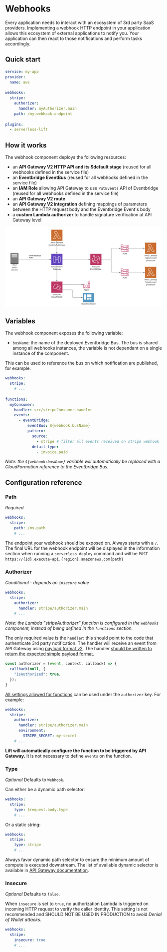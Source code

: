 # Webhooks

Every application needs to interact with an ecosystem of 3rd party SaaS providers.
Implementing a webhook HTTP endpoint in your application allows this ecosystem of external applications to notify you. Your application can then react to those notifications and perform tasks accordingly.

## Quick start

```yaml
service: my-app
provider:
  name: aws

webhooks:
  stripe:
    authorizer:
      handler: myAuthorizer.main
    path: /my-webhook-endpoint

plugins:
  - serverless-lift
```

## How it works

The webhook component deploys the following resources:
- an **API Gateway V2 HTTP API and its $default stage** (reused for all webhooks defined in the service file)
- an **Eventbridge EventBus** (reused for all webhooks defined in the service file)
- an **IAM Role** allowing API Gateway to use `PutEvents` API of Eventbridge (reused for all webhooks defined in the service file)
- an **API Gateway V2 route** 
- an **API Gateway V2 integration** defining mappings of parameters between the HTTP request body and the Eventbridge  Event's body
- a **custom Lambda authorizer** to handle signature verification at API Gateway level

![](webhooks.png)

## Variables

The webhook component exposes the following variable:

- `busName`: the name of the deployed Eventbridge Bus. The bus is shared among all webhooks instances, the variable is not dependant on a single instance of the component.

This can be used to reference the bus on which notification are published, for example:

```yaml
webhooks:
  stripe:
    # ...

functions:
  myConsumer:
    handler: src/stripeConsumer.handler
    events:
      - eventBridge:
          eventBus: ${webhook:busName}
          pattern:
            source:
              - stripe # filter all events received on stripe webhook
            detail-type:
              - invoice.paid
```

_Note: the `${webhook:busName}` variable will automatically be replaced with a CloudFormation reference to the Eventbridge Bus._

## Configuration reference

### Path

_Required_

```yaml
webhooks:
  stripe:
    path: /my-path
    # ...
```

The endpoint your webhook should be exposed on. Always starts with a `/`.
The final URL for the webhook endpoint will be displayed in the information section when running a `serverless deploy` command and will be `POST https://{id}.execute-api.{region}.amazonaws.com{path}`

### Authorizer

_Conditional - depends on `insecure` value_

```yaml
webhooks:
  stripe:
    authorizer:
      handler: stripe/authorizer.main
    # ...
```
_Note: the Lambda "stripeAuthorizer" function is configured in the `webhooks` component, instead of being defined in the `functions` section._

The only required value is the `handler`: this should point to the code that authenticate 3rd party notification. The handler will receive an event from API Gateway using [payload format v2](https://docs.aws.amazon.com/apigateway/latest/developerguide/http-api-lambda-authorizer.html#http-api-lambda-authorizer.payload-format). The handler [should be written to return the expected simple payload format](https://docs.aws.amazon.com/apigateway/latest/developerguide/http-api-lambda-authorizer.html#http-api-lambda-authorizer.payload-format-response).

```js
const authorizer = (event, context, callback) => {
  callback(null, {
    "isAuthorized": true,
  });
}
```

[All settings allowed for functions](https://www.serverless.com/framework/docs/providers/aws/guide/functions/) can be used under the `authorizer` key. For example:

```yaml
webhooks:
  stripe:
    authorizer:
      handler: stripe/authorizer.main
      environment:
        STRIPE_SECRET: my-secret
    # ...
```

**Lift will automatically configure the function to be triggered by API Gateway.** It is not necessary to define `events` on the function.

### Type

_Optional_
Defaults to `Webhook`.

Can either be a dynamic path selector:
```yaml
webhooks:
  stripe:
    type: $request.body.type
    # ...
```

Or a static string:
```yaml
webhooks:
  stripe:
    type: stripe
    # ...
```

Always favor dynamic path selector to ensure the minimum amount of compute is executed downstream. The list of available dynamic selector is available in [API Gateway documentation](https://docs.aws.amazon.com/apigateway/latest/developerguide/http-api-develop-integrations-aws-services.html#http-api-develop-integrations-aws-services-parameter-mapping).


### Insecure

_Optional_
Defaults to `false`.

When `insecure` is set to `true`, no authorization Lambda is triggered on incoming HTTP request to verify the caller identity.
This setting is not recommended and SHOULD NOT BE USED IN PRODUCTION to avoid _Denial of Wallet attacks_.

```yaml
webhooks:
  stripe:
    insecure: true
    # ...
```
